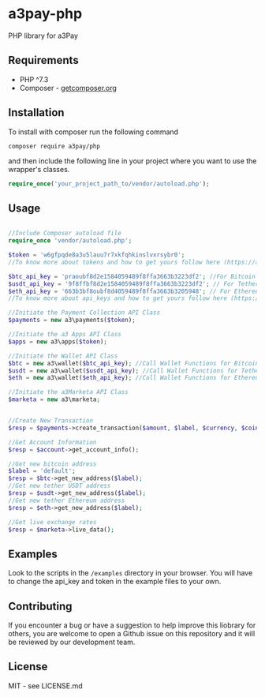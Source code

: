 # a3pay-php
PHP library for a3Pay


## Requirements
 * PHP ^7.3
 * Composer - [getcomposer.org](https://getcomposer.org/)


## Installation
To install with composer run the following command

    composer require a3pay/php

and then include the following line in your project where you want to use the wrapper's classes.

```php
require_once('your_project_path_to/vendor/autoload.php');
``` 


## Usage
```php

//Include Composer autoload file
require_once 'vendor/autoload.php';

$token = 'w6gfpqde8a3u5lauu7r7xkfqhkinslvxrsybr0';
//To know more about tokens and how to get yours follow here (https://a3pay.co/docs/#access_token)

$btc_api_key = 'praoubf8d2e1584059489f8ffa3663b3223df2'; //For Bitcoin
$usdt_api_key = '9f8ffbf8d2e1584059489f8ffa3663b3223df2'; // For Tether USDT
$eth_api_key = '663b3bf8oubf8d4059489f8ffa3663b3205948'; // For Ethereum
//To know more about api_keys and how to get yours follow here (https://a3pay.co/docs/#api_key)

//Initiate the Payment Collection API Class
$payments = new a3\payments($token);

//Initiate the a3 Apps API Class
$apps = new a3\apps($token);

//Initiate the Wallet API Class
$btc = new a3\wallet($btc_api_key); //Call Wallet Functions for Bitcoin
$usdt = new a3\wallet($usdt_api_key); //Call Wallet Functions for Tether USDT
$eth = new a3\wallet($eth_api_key); //Call Wallet Functions for Ethereum

//Initiate the a3Marketa API Class
$marketa = new a3\marketa;


//Create New Transaction
$resp = $payments->create_transaction($amount, $label, $currency, $coin, $success_callback, $error_callback);

//Get Account Information
$resp = $account->get_account_info();

//Get new bitcoin address
$label = 'default';
$resp = $btc->get_new_address($label);
//Get new tether USDT address
$resp = $usdt->get_new_address($label);
//Get new tether Ethereum address
$resp = $eth->get_new_address($label);

//Get live exchange rates
$resp = $marketa->live_data();


```


## Examples
Look to the scripts in the `/examples` directory in your browser. You will have to change the api_key and token in the example files to your own.


## Contributing
If you encounter a bug or have a suggestion to help improve this liobrary for others, you are welcome to open a Github issue on this repository and it will be reviewed by our development team.


## License
MIT - see LICENSE.md
